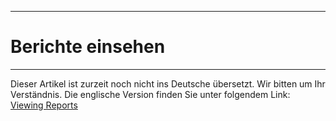****
# Berichte einsehen
---

Dieser Artikel ist zurzeit noch nicht ins Deutsche übersetzt. Wir bitten um Ihr Verständnis. Die englische Version finden Sie unter folgendem Link: [Viewing Reports](https://help.toladata.com/en/toladata-course/lesson-7-dashboards-reports/viewing-reports.html)




